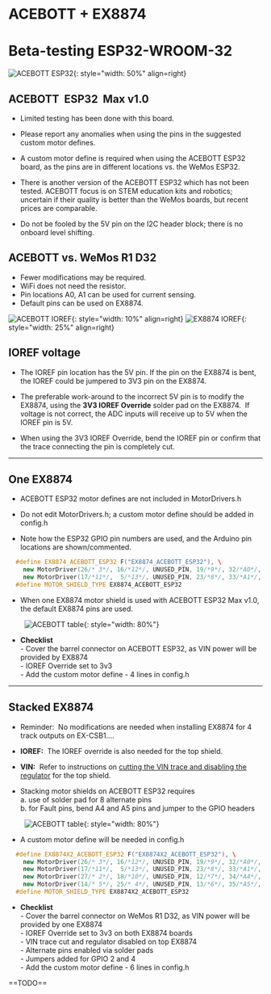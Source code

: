 # ACEBOTT + EX8874

# Beta-testing ESP32-WROOM-32

![ACEBOTT ESP32](/_static/images/esp32/esp32-acebott.png){: style="width: 50%" align=right}

## ACEBOTT &nbsp;ESP32 &nbsp;Max v1.0

- Limited testing has been done with this board.  

- Please report any anomalies when using the pins in the suggested custom motor defines.

- A custom motor define is required when using the ACEBOTT ESP32 board, as the pins are in different locations vs. the WeMos ESP32.

- There is another version of the ACEBOTT ESP32 which has not been tested.  ACEBOTT focus is on STEM education kits and robotics; uncertain if their quality is better than the WeMos boards, but recent prices are comparable.

- Do not be fooled by the 5V pin on the I2C header block; there is no onboard level shifting.

## ACEBOTT vs. WeMos R1 D32

- Fewer modifications may be required.  
- WiFi does not need the resistor.  
- Pin locations A0, A1 can be used for current sensing.  
- Default pins can be used on EX8874.  

![ACEBOTT IOREF](/_static/images/esp32/esp32-acebott-ioref.png){: style="width: 10%" align=right}
![EX8874 IOREF](/_static/images/esp32/ioref-override.png){: style="width: 25%" align=right}

## IOREF voltage

- The IOREF pin location has the 5V pin.  If the pin on the EX8874 is bent, the IOREF could be jumpered to 3V3 pin on the EX8874.

- The preferable work-around to the incorrect 5V pin is to modify the EX8874, using the **3V3 IOREF Override** solder pad on the EX8874.  &nbsp;If voltage is not correct, the ADC inputs will receive up to 5V when the IOREF pin is 5V.

- When using the 3V3 IOREF Override, bend the IOREF pin or confirm that the trace connecting the pin is completely cut.  

---

## One EX8874

- ACEBOTT ESP32 motor defines are not included in MotorDrivers.h  

- Do not edit MotorDrivers.h; a custom motor define should be added in config.h  

- Note how the ESP32 GPIO pin numbers are used, and the Arduino pin locations are shown/commented.

```cpp
  #define EX8874_ACEBOTT_ESP32 F("EX8874_ACEBOTT_ESP32"), \  
    new MotorDriver(26/* 3*/, 16/*12*/, UNUSED_PIN, 19/*9*/, 32/*A0*/, 1.52, 5000, 36/*A4*/), \  
    new MotorDriver(17/*11*/,  5/*13*/, UNUSED_PIN, 23/*8*/, 33/*A1*/, 1.52, 5000, 39/*A5*/)  
  #define MOTOR_SHIELD_TYPE EX8874_ACEBOTT_ESP32
```

- When one EX8874 motor shield is used with ACEBOTT ESP32 Max v1.0, the default EX8874 pins are used.

&nbsp; &nbsp; &nbsp; &nbsp; ![ACEBOTT table](/_static/images/esp32/acebott-ex8874-x1b.png){: style="width: 80%"}

- **Checklist**  
&#45; Cover the barrel connector on ACEBOTT ESP32, as VIN power will be provided by EX8874  
&#45; IOREF Override set to 3v3  
&#45; Add the custom motor define - 4 lines in config.h  

---

## Stacked EX8874

- Reminder:  &nbsp;No modifications are needed when installing EX8874 for 4 track outputs on EX-CSB1....  

- **IOREF:** &nbsp;The IOREF override is also needed for the top shield.

- **VIN:** &nbsp;Refer to instructions on [cutting the VIN trace and disabling the regulator](/reference/hardware/motorboards/ex-8874.md/?h=#steps-to-stack) for the top shield.  

- Stacking motor shields on ACEBOTT ESP32 requires  
a. use of solder pad for 8 alternate pins  
b. for Fault pins, bend A4 and A5 pins and jumper to the GPIO headers  

&nbsp; &nbsp; &nbsp; &nbsp; ![ACEBOTT table](/_static/images/esp32/acebott-ex8874-x2b.png){: style="width: 80%"}

- A custom motor define will be needed in config.h

```cpp
  #define EX8874X2_ACEBOTT_ESP32 F("EX8874X2_ACEBOTT_ESP32"), \  
    new MotorDriver(26/* 3*/, 16/*12*/, UNUSED_PIN, 19/*9*/, 32/*A0*/, 1.52, 5000, 36/*A4*/), \  
    new MotorDriver(17/*11*/,  5/*13*/, UNUSED_PIN, 23/*8*/, 33/*A1*/, 1.52, 5000, 39/*A5*/), \  
    new MotorDriver(27/* 2*/, 18/*10*/, UNUSED_PIN, 12/*7*/, 34/*A4*/, 1.52, 5000, 2 /*A4*/), \  
    new MotorDriver(14/* 5*/, 25/* 4*/, UNUSED_PIN, 13/*6*/, 35/*A5*/, 1.52, 5000, 4 /*A5*/)  
  #define MOTOR_SHIELD_TYPE EX8874X2_ACEBOTT_ESP32
```

- **Checklist**  
&#45; Cover the barrel connector on WeMos R1 D32, as VIN power will be provided by one EX8874  
&#45; IOREF Override set to 3v3 on both EX8874 boards  
&#45; VIN trace cut and regulator disabled on top EX8874  
&#45; Alternate pins enabled via solder pads  
&#45; Jumpers added for GPIO 2 and 4  
&#45; Add the custom motor define - 6 lines in config.h  

==TODO==
